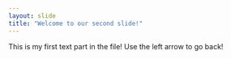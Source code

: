 ```yaml
---
layout: slide
title: "Welcome to our second slide!"
---
```

This is my first text part in the file!
Use the left arrow to go back!
